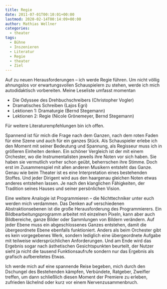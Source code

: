 ```yaml
---
title: Regie
date: 2011-07-01T00:10:01+00:00
lastmod: 2020-02-14T00:14:09+00:00
author: Mathias Wellner
categories:
  - theater
tags:
  - Bühne
  - Inszenieren
  - Literatur
  - Regie
  - theater
  - Ziel
---
```

Auf zu neuen Herausforderungen &ndash; ich werde Regie führen. Um nicht völlig ahnungslos vor erwartungsvollen Schauspielern zu stehen, werde ich mich autodidaktisch vorbereiten. Meine Leseliste umfasst momentan

  * Die Odyssee des Drehbuchschreibers (Christopher Vogler)
  * Dramatisches Schreiben (Lajos Egri)
  * Lektionen 1: Dramaturgie (Bernd Stegemann)
  * Lektionen 2: Regie (Nicole Grönemeyer, Bernd Stegemann)

Für weitere Literaturempfehlungen bin ich offen.

Spannend ist für mich die Frage nach dem Ganzen, nach dem roten Faden für eine Szene und auch für ein ganzes Stück. Als Schauspieler erlebe ich den Moment mit seiner Bedeutung und Spannung, als Regisseur muss ich in größeren Einheiten denken. Ein schöner Vergleich ist der mit einem Orchester, wo die Instrumentalisten jeweils ihre Noten vor sich haben. Sie haben sie vermutlich vorher schon geübt, beherrschen ihre Stimme. Doch erst im Zusammenspiel mit allen anderen Musikern entsteht das Ganze. Genau wie beim Theater ist es eine Interpretation eines bestehenden Stoffes. Und jeder Dirigent wird aus den haargenau gleichen Noten etwas anderes entstehen lassen. Je nach den klanglichen Fähigkeiten, der Tradition seines Hauses und seiner persönlichen Vision. 

Eine weitere Analogie ist Programmieren &ndash; die Nichttechniker unter euch werden mich verdammen. Das Denken auf verschiedenen Abstraktionsebenen ist die große Herausforderung des Programmierers. Ein Bildbearbeitungsprogramm arbeitet mit einzelnen Pixeln, kann aber auch Bildbereiche, ganze Bilder oder Sammlungen von Bildern verändern. Auf jeder Ebene muss ein abgeschlossenes Ganzes entstehen, damit die übergeordnete Ebene ebenfalls funktioniert. Anders als beim Orchester gibt es kein vorgegebenes Werk, sondern lediglich eine übergeordnete Aufgabe mit teilweise widersprüchlichen Anforderungen. Und am Ende wird das Ergebnis sogar nach ästhetischen Gesichtspunkten beurteilt, der Nutzer sieht ja nicht die tausend Funktionsaufrufe sondern nur das Ergebnis als grafisch aufbereitetes Etwas. 

Ich werde mich auf eine spannende Reise begeben, mich durch den Dschungel des Bestehenden kämpfen, Verbündete, Ratgeber, Zweifler treffen, um dann schließlich diesen Moment der Premiere zu erleben, zufrieden lächelnd oder kurz vor einem Nervenzusammenbruch.